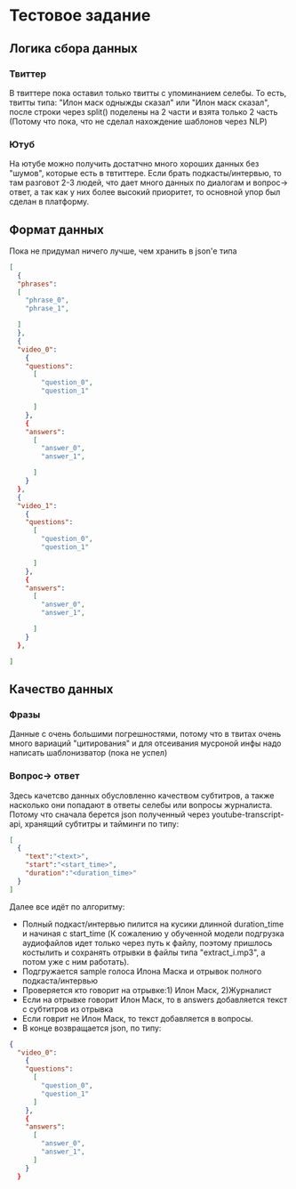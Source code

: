 # Тестовое задание

## Логика сбора данных
### Твиттер
В твиттере пока оставил только твитты с упоминанием селебы. То есть, твитты типа: "Илон маск одныжды сказал" или "Илон маск сказал", после строки через split() поделены на 2 части и взята только 2 часть (Потому что пока, что не сделал нахождение шаблонов через NLP)

### Ютуб
На ютубе можно получить достатчно много хороших данных без "шумов", которые есть в твтиттере. Если брать подкасты/интервью, то там разговот 2-3 людей, что дает много данных по диалогам и вопрос-> ответ, а так как у них более высокий приоритет, то основной упор был сделан в платформу.


## Формат данных
Пока не придумал ничего лучше, чем хранить в json'e типа
```json
[
  {
  "phrases":
  [
    "phrase_0",
    "phrase_1",

  ]
  },
  {
  "video_0":
    {
    "questions":
      [
        "question_0",
        "question_1"

      ]
    },
    {
    "answers":
      [
        "answer_0",
        "answer_1",

      ]
    }
  },
  {
  "video_1":
    {
    "questions":
      [
        "question_0",
        "question_1"

      ]
    },
    {
    "answers":
      [
        "answer_0",
        "answer_1",

      ]
    }
  },

]
```
## Качество данных
### Фразы
Данные с очень большими погрешностями, потому что в твитах очень много вариаций "цитирования" и для отсеивания мусроной инфы надо написать шаблонизватор (пока не успел)
### Вопрос-> ответ
Здесь качетсво данных обусловленно качеством субтитров, а также насколько они попадают в ответы селебы или вопросы журналиста.
Потому что сначала берется json полученный через youtube-transcript-api, хранящий субтитры и тайминги по типу:
```json
[
  {
    "text":"<text>",
    "start":"<start_time>",
    "duration":"<duration_time>"
  }
]
```
Далее все идёт по алгоритму:
- Полный подкаст/интервью пилится на кусики длинной duration_time и начиная с start_time (К сожалению у обученной модели подгрузка аудиофайлов идет только через путь к файлу, поэтому пришлось костылить и сохранять отрывки в файлы типа "extract_i.mp3", а потом уже с ним работать).
- Подгружается sample голоса Илона Маска и отрывок полного подкаста/интервью
- Проверяется кто говорит на отрывке:1) Илон Маск, 2)Журналист
- Если на отрывке говорит Илон Маск, то в answers добавляется текст с субтитров из отрывка
- Если говрит не Илон Маск, то текст добавляется в вопросы.
- В конце возвращается json, по типу:
```json
{
  "video_0":
    {
    "questions":
      [
        "question_0",
        "question_1"
      ]
    },
    {
    "answers":
      [
        "answer_0",
        "answer_1",
      ]
    }
  }
```



